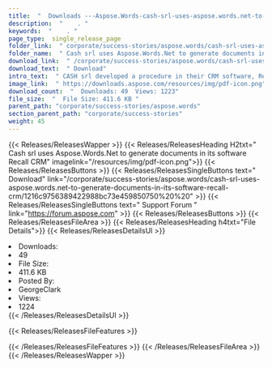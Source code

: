 ```yaml
---
title:  "  Downloads ---Aspose.Words-cash-srl-uses-aspose.words.net-to-generate-documents-in-its-software-recall-crm . " 
description:  "    . " 
keywords:  "    . " 
page_type:  single_release_page
folder_link:  " corporate/success-stories/aspose.words/cash-srl-uses-aspose.words.net-to-generate-documents-in-its-software-recall-crm/"
folder_name:  " Cash srl uses Aspose.Words.Net to generate documents in its software Recall CRM"
download_link:  " /corporate/success-stories/aspose.words/cash-srl-uses-aspose.words.net-to-generate-documents-in-its-software-recall-crm/1216c9756389422988bc73e459850750"
download_text:  " Download"
intro_text:  " CASH srl developed a procedure in their CRM software, Recall CRM, that used Micr..."
image_link:  " https://downloads.aspose.com/resources/img/pdf-icon.png"
download_count:  "  Downloads: 49  Views: 1223"
file_size:  "  File Size: 411.6 KB "
parent_path: "corporate/success-stories/aspose.words"
section_parent_path: "corporate/success-stories"
weight: 45 
---
```


{{< Releases/ReleasesWapper >}}
  {{< Releases/ReleasesHeading H2txt=" Cash srl uses Aspose.Words.Net to generate documents in its software Recall CRM" imagelink="/resources/img/pdf-icon.png">}}
  {{< Releases/ReleasesButtons >}}
    {{< Releases/ReleasesSingleButtons text=" Download" link="/corporate/success-stories/aspose.words/cash-srl-uses-aspose.words.net-to-generate-documents-in-its-software-recall-crm/1216c9756389422988bc73e459850750%20%20" >}}
    {{< Releases/ReleasesSingleButtons text=" Support Forum " link="https://forum.aspose.com" >}}
  {{< Releases/ReleasesButtons >}}
  {{< Releases/ReleasesFileArea >}}
    {{< Releases/ReleasesHeading h4txt="File Details">}}
    {{< Releases/ReleasesDetailsUl >}}
             <li>Downloads:</li><li>49</li><li>File Size:</li><li>411.6 KB</li><li>Posted By:</li><li>GeorgeClark</li><li>Views:</li><li>1224</li>
    {{< /Releases/ReleasesDetailsUl >}}

  {{< Releases/ReleasesFileFeatures >}}
      
  {{< /Releases/ReleasesFileFeatures >}}
 {{< /Releases/ReleasesFileArea >}}
{{< /Releases/ReleasesWapper >}}


